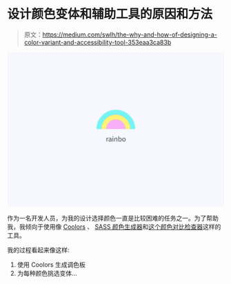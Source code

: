 # 设计颜色变体和辅助工具的原因和方法

> 原文：<https://medium.com/swlh/the-why-and-how-of-designing-a-color-variant-and-accessibility-tool-353eaa3ca83b>

![](img/80073d35c4c825c640a9180e18090743.png)

作为一名开发人员，为我的设计选择颜色一直是比较困难的任务之一。为了帮助我，我倾向于使用像 [Coolors](https://coolors.co/) 、 [SASS 颜色生成器](http://scg.ar-ch.org/)和[这个颜色对比检查器](https://webaim.org/resources/contrastchecker/)这样的工具。

我的过程看起来像这样:

1.  使用 Coolors 生成调色板
2.  为每种颜色挑选变体…